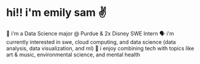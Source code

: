 # hi!! i'm emily sam ✌
🚀 i'm a Data Science major @ Purdue & 2x Disney SWE Intern
🗣️ i'm currently interested in swe, cloud computing, and data science (data analysis, data visualization, and ml)
🤝 i enjoy combining tech with topics like art & music, environmental science, and mental health

<!--
**esammakes/esammakes** is a ✨ _special_ ✨ repository because its `README.md` (this file) appears on your GitHub profile.

Here are some ideas to get you started:

- 🔭 I’m currently working on ...
- 🌱 I’m currently learning ...
- 👯 I’m looking to collaborate on ...
- 🤔 I’m looking for help with ...
- 💬 Ask me about ...
- 📫 How to reach me: ...
- 😄 Pronouns: ...
- ⚡ Fun fact: ...
-->
